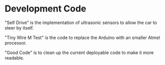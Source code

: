 # Development Code

"Self Drive" is the implementation of ultrasonic sensors to allow the car to steer by itself.

"Tiny Wire M Test" is the code to replace the Arduino with an smaller Atmel processor.

"Good Code" is to clean up the current deployable code to make it more readable.
